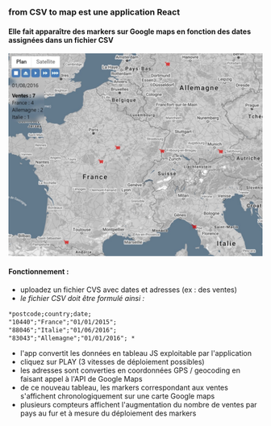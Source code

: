 ### from CSV to map est une application React
#### Elle fait apparaître des markers sur Google maps en fonction des dates assignées dans un fichier CSV

![sreenshot](public/Screenshot_1.jpg)

#### Fonctionnement :
  
* uploadez un fichier CVS avec dates et adresses (ex : des ventes)
* *le fichier CSV doit être formulé ainsi :*
```
*postcode;country;date;
"10440";"France";"01/01/2015";
"88046";"Italie";"01/06/2016";
"83043";"Allemagne";"01/01/2016"; *
```
* l'app convertit les données en tableau JS exploitable par l'application
* cliquez sur PLAY (3 vitesses de déploiement possibles)
* les adresses sont converties en coordonnées GPS / geocoding en faisant appel à l'API de Google Maps
* de ce nouveau tableau, les markers correspondant aux ventes s'affichent chronologiquement sur une carte Google maps
* plusieurs compteurs affichent l'augmentation du nombre de ventes par pays au fur et à mesure du déploiement des markers
